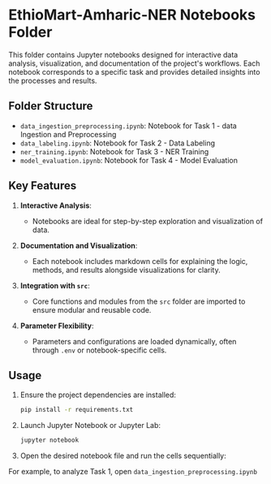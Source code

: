 # EthioMart-Amharic-NER Notebooks Folder

This folder contains Jupyter notebooks designed for interactive data analysis, visualization, and documentation of the project's workflows. Each notebook corresponds to a specific task and provides detailed insights into the processes and results.

## Folder Structure

- `data_ingestion_preprocessing.ipynb`: Notebook for Task 1 - data Ingestion and Preprocessing
- `data_labeling.ipynb`: Notebook for Task 2 - Data Labeling
- `ner_training.ipynb`: Notebook for Task 3 - NER Training
- `model_evaluation.ipynb`: Notebook for Task 4 - Model Evaluation

## Key Features

1. **Interactive Analysis**:
   - Notebooks are ideal for step-by-step exploration and visualization of data.

2. **Documentation and Visualization**:
   - Each notebook includes markdown cells for explaining the logic, methods, and results alongside visualizations for clarity.

3. **Integration with `src`**:
   - Core functions and modules from the `src` folder are imported to ensure modular and reusable code.

4. **Parameter Flexibility**:
   - Parameters and configurations are loaded dynamically, often through `.env` or notebook-specific cells.

## Usage

1. Ensure the project dependencies are installed:
   ```bash
   pip install -r requirements.txt
    ```
2. Launch Jupyter Notebook or Jupyter Lab:
    ```bash
    jupyter notebook
    ```
3. Open the desired notebook file and run the cells sequentially:

For example, to analyze Task 1, open `data_ingestion_preprocessing.ipynb`

